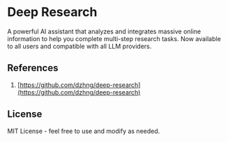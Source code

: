 # Deep Research

A powerful AI assistant that analyzes and integrates massive online information to help you complete multi-step research tasks. Now available to all users and compatible with all LLM providers.

## References

1. [https://github.com/dzhng/deep-research](https://github.com/dzhng/deep-research)

## License

MIT License - feel free to use and modify as needed.
